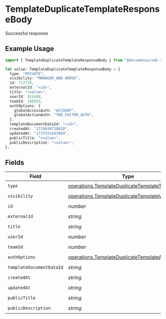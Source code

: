 # TemplateDuplicateTemplateResponseBody

Successful response

## Example Usage

```typescript
import { TemplateDuplicateTemplateResponseBody } from "@documenso/sdk-typescript/models/operations";

let value: TemplateDuplicateTemplateResponseBody = {
  type: "PRIVATE",
  visibility: "MANAGER_AND_ABOVE",
  id: 713718,
  externalId: "<id>",
  title: "<value>",
  userId: 915408,
  teamId: 146583,
  authOptions: {
    globalAccessAuth: "ACCOUNT",
    globalActionAuth: "TWO_FACTOR_AUTH",
  },
  templateDocumentDataId: "<id>",
  createdAt: "1719036720820",
  updatedAt: "1737531643969",
  publicTitle: "<value>",
  publicDescription: "<value>",
};
```

## Fields

| Field                                                                                                              | Type                                                                                                               | Required                                                                                                           | Description                                                                                                        |
| ------------------------------------------------------------------------------------------------------------------ | ------------------------------------------------------------------------------------------------------------------ | ------------------------------------------------------------------------------------------------------------------ | ------------------------------------------------------------------------------------------------------------------ |
| `type`                                                                                                             | [operations.TemplateDuplicateTemplateType](../../models/operations/templateduplicatetemplatetype.md)               | :heavy_check_mark:                                                                                                 | N/A                                                                                                                |
| `visibility`                                                                                                       | [operations.TemplateDuplicateTemplateVisibility](../../models/operations/templateduplicatetemplatevisibility.md)   | :heavy_check_mark:                                                                                                 | N/A                                                                                                                |
| `id`                                                                                                               | *number*                                                                                                           | :heavy_check_mark:                                                                                                 | N/A                                                                                                                |
| `externalId`                                                                                                       | *string*                                                                                                           | :heavy_check_mark:                                                                                                 | N/A                                                                                                                |
| `title`                                                                                                            | *string*                                                                                                           | :heavy_check_mark:                                                                                                 | N/A                                                                                                                |
| `userId`                                                                                                           | *number*                                                                                                           | :heavy_check_mark:                                                                                                 | N/A                                                                                                                |
| `teamId`                                                                                                           | *number*                                                                                                           | :heavy_check_mark:                                                                                                 | N/A                                                                                                                |
| `authOptions`                                                                                                      | [operations.TemplateDuplicateTemplateAuthOptions](../../models/operations/templateduplicatetemplateauthoptions.md) | :heavy_check_mark:                                                                                                 | N/A                                                                                                                |
| `templateDocumentDataId`                                                                                           | *string*                                                                                                           | :heavy_check_mark:                                                                                                 | N/A                                                                                                                |
| `createdAt`                                                                                                        | *string*                                                                                                           | :heavy_check_mark:                                                                                                 | N/A                                                                                                                |
| `updatedAt`                                                                                                        | *string*                                                                                                           | :heavy_check_mark:                                                                                                 | N/A                                                                                                                |
| `publicTitle`                                                                                                      | *string*                                                                                                           | :heavy_check_mark:                                                                                                 | N/A                                                                                                                |
| `publicDescription`                                                                                                | *string*                                                                                                           | :heavy_check_mark:                                                                                                 | N/A                                                                                                                |